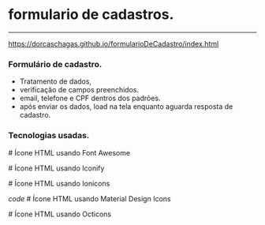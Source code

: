 # formulario de cadastros.
---
https://dorcaschagas.github.io/formularioDeCadastro/index.html

### Formulário de cadastro.

 - Tratamento de dados,
  - verificação de campos preenchidos.
  - email, telefone e CPF dentros dos padrões.
  - após enviar os dados, load na tela enquanto aguarda resposta de cadastro.

### Tecnologias usadas.
<i class="fab fa-html5"></i>  # Ícone HTML usando Font Awesome

<i class="iconify" data-icon="logos:html-5"></i>  # Ícone HTML usando Iconify

<i class="icon ion-logo-html5"></i>  # Ícone HTML usando Ionicons

<i class="material-icons">code</i>  # Ícone HTML usando Material Design Icons

<i class="octicon octicon-file-code"></i>  # Ícone HTML usando Octicons

